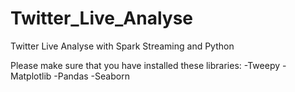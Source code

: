 # Twitter_Live_Analyse
Twitter Live Analyse with Spark Streaming and Python

Please make sure that you have installed these libraries:
  -Tweepy
  -Matplotlib
  -Pandas
  -Seaborn
